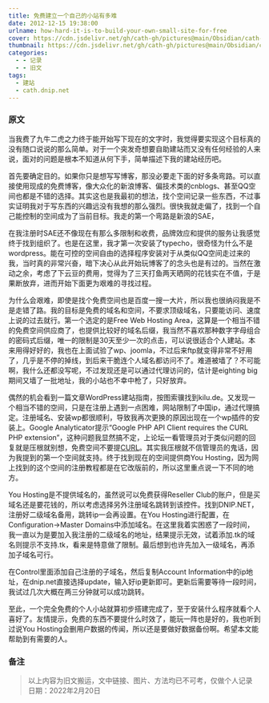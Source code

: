 ```yaml
---
title: 免费建立一个自己的小站有多难
date: 2012-12-15 19:38:00
urlname: how-hard-it-is-to-build-your-own-small-site-for-free
cover: https://cdn.jsdelivr.net/gh/cath-gh/pictures@main/Obsidian/cath-gh.github.io/%E5%BB%BA%E7%AB%99.webp
thumbnail: https://cdn.jsdelivr.net/gh/cath-gh/pictures@main/Obsidian/cath-gh.github.io/%E5%BB%BA%E7%AB%99.webp
categories:
  - - 记录
  - - 旧文
tags:
  - 建站
  - cath.dnip.net
---
```

### 原文
当我费了九牛二虎之力终于能开始写下现在的文字时，我觉得要实现这个目标真的没有随口说说的那么简单。对于一个突发奇想要自助建站而又没有任何经验的人来说，面对的问题是根本不知道从何下手，简单描述下我的建站经历吧。

首先要确定目的。如果你只是想写写博客，那没必要走下面的好多条弯路。可以直接使用现成的免费博客，像大众化的新浪博客、偏技术类的cnblogs、甚至QQ空间也都是不错的选择。其实这也是我最初的想法，找个空间记录一些东西，不过事实证明我对于写东西的兴趣远没有我想的那么强烈。很快我就走偏了，找到一个自己能控制的空间成为了当前目标。我走的第一个弯路是新浪的SAE，

<!--more-->

在我注册时SAE还不像现在有那么多限制和收费，品牌效应和提供的服务让我感觉终于找到组织了。也是在这里，我才第一次安装了typecho，很奇怪为什么不是wordpress。能在可控的空间自由的选择程序安装对于从类似QQ空间走过来的我，当时真的非常兴奋，暗下决心从此开始玩博客了的念头也是有过的。当然在激动之余，考虑了下云豆的费用，觉得为了三天打鱼两天晒网的花钱实在不值，于是果断放弃，进而开始下面更为艰难的寻找过程。

为什么会艰难，即使是找个免费空间也是百度一搜一大片，所以我也很纳闷我是不是走错了路。我的目标是免费的域名和空间，不要求顶级域名，只要能访问、速度上说的过去就行。第一个选定的是Free Web Hosting Area，这算是一个相当不错的免费空间供应商了，也提供比较好的域名后缀，我当然不喜欢那种数字字母组合的密码式后缀，唯一的限制是30天至少一次的点击，可以说很适合个人建站。本来用得好好的，我也在上面试验了wp、joomla，不过后来ftp就变得非常不好用了，几乎是不停的掉线，到后来干脆连个人域名都访问不了。难道被墙了？不可能啊，我什么还都没写呢，不过发现还是可以通过代理访问的，估计是eighting big期间又墙了一批地址，我的小站也不幸中枪了，只好放弃。

偶然的机会看到一篇文章WordPress建站指南，按图索骥找到kilu.de。又发现一个相当不错的空间，只是在注册上遇到一点困难，网站限制了中国ip，通过代理搞定。注册域名、安装wp都很顺利，导致我再次更换的原因出现在一个wp插件的安装上。Google Analyticator提示“Google PHP API Client requires the CURL PHP extension”，这种问题我显然搞不定，上论坛一看管理员对于类似问题的回复就是压根就别想，免费空间不要提[CURL](http://www.kilu.de/forum/viewtopic.php?f=325&t=4062&p=17938&hilit=curl#p17938)。其实我压根就不信管理员的鬼话，因为我提到的第一个空间就支持。终于找到现在的空间提供商You Hosting，因为网上找到的这个空间的注册教程都是在它改版前的，所以这里重点说一下不同的地方。

You Hosting是不提供域名的，虽然说可以免费获得Reseller Club的账户，但是买域名还是要花钱的，所以考虑选择另外注册域名跳转到该控件。找到DNIP.NET，注册好二级域名备用，跳转ip一会再设置。在You Hosting进行配置，在Configuration->Master Domains中添加域名。在这里我着实困惑了一段时间，我一直以为是要加入我注册的二级域名的地址，结果提示无效，试着添加.tk的域名则提示不支持.tk，看来是特意做了限制。最后想到也许先加入一级域名，再添加子域名可行。

在Control里面添加自己注册的子域名，然后复制Account Information中的ip地址，在dnip.net直接选择update，输入好ip更新即可。更新后需要等待一段时间，我试过几次大概在两三分钟就可以成功跳转。

至此，一个完全免费的个人小站就算初步搭建完成了，至于安装什么程序就看个人喜好了。友情提示，免费的东西不要提什么时效了，能玩一阵也是好的，我也听到过说You Hosting会删用户数据的传闻，所以还是要做好数据备份啊。希望本文能帮助到有需要的人。

### 备注
> 以上内容为旧文搬运，文中链接、图片、方法均已不可考，仅做个人记录  
> 日期：2022年2月20日